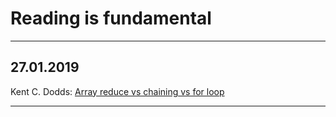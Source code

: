 # Reading is fundamental

---

## 27.01.2019

Kent C. Dodds: [Array reduce vs chaining vs for loop](https://kentcdodds.com/blog/array-reduce-vs-chaining-vs-for-loop)

---
